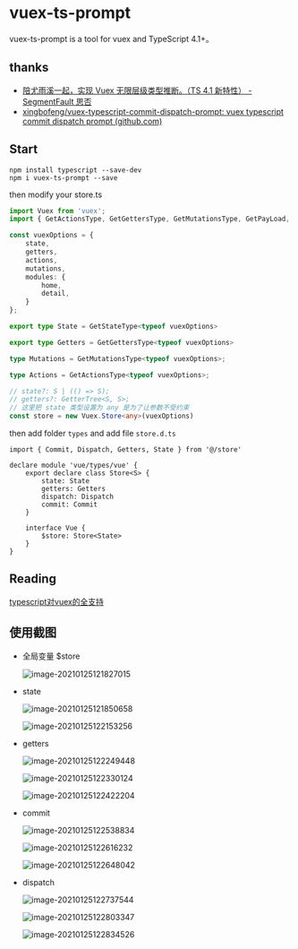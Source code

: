 # vuex-ts-prompt
vuex-ts-prompt is a tool for vuex and TypeScript 4.1+。

## thanks

- [陪尤雨溪一起，实现 Vuex 无限层级类型推断。（TS 4.1 新特性） - SegmentFault 思否](https://segmentfault.com/a/1190000023931783)
- [xingbofeng/vuex-typescript-commit-dispatch-prompt: vuex typescript commit dispatch prompt (github.com)](https://github.com/xingbofeng/vuex-typescript-commit-dispatch-prompt)

## Start

```
npm install typescript --save-dev
npm i vuex-ts-prompt --save
```

then modify your store.ts

```TypeScript
import Vuex from 'vuex';
import { GetActionsType, GetGettersType, GetMutationsType, GetPayLoad, GetReturnType, GetStateType } from 'vuex-ts-prompt';

const vuexOptions = {
    state,
    getters,
    actions,
    mutations,
    modules: {
        home,
        detail,
    }
};

export type State = GetStateType<typeof vuexOptions>

export type Getters = GetGettersType<typeof vuexOptions>

type Mutations = GetMutationsType<typeof vuexOptions>;

type Actions = GetActionsType<typeof vuexOptions>;

// state?: S | (() => S);
// getters?: GetterTree<S, S>;
// 这里把 state 类型设置为 any 是为了让参数不受约束
const store = new Vuex.Store<any>(vuexOptions)
```

then add folder `types` and add file `store.d.ts`

```
import { Commit, Dispatch, Getters, State } from '@/store'

declare module 'vue/types/vue' {
	export declare class Store<S> {
		state: State
		getters: Getters
		dispatch: Dispatch
		commit: Commit
	}

	interface Vue {
		$store: Store<State>
	}
}
```
## Reading
[typescript对vuex的全支持](http://wynnyo.com/archives/ts-vuex)

## 使用截图

- 全局变量 $store

  ![image-20210125121827015](http://images.wynnyo.com/Markdown/image-20210125121827015.png?x-oss-process=style/wynnyo-style)

- state

  ![image-20210125121850658](http://images.wynnyo.com/Markdown/image-20210125121850658.png?x-oss-process=style/wynnyo-style)

  ![image-20210125122153256](http://images.wynnyo.com/Markdown/image-20210125122153256.png?x-oss-process=style/wynnyo-style)

- getters

  ![image-20210125122249448](http://images.wynnyo.com/Markdown/image-20210125122249448.png?x-oss-process=style/wynnyo-style)

  ![image-20210125122330124](http://images.wynnyo.com/Markdown/image-20210125122330124.png?x-oss-process=style/wynnyo-style)

  ![image-20210125122422204](http://images.wynnyo.com/Markdown/image-20210125122422204.png?x-oss-process=style/wynnyo-style)

- commit

  ![image-20210125122538834](http://images.wynnyo.com/Markdown/image-20210125122538834.png?x-oss-process=style/wynnyo-style)

  ![image-20210125122616232](http://images.wynnyo.com/Markdown/image-20210125122616232.png?x-oss-process=style/wynnyo-style)

  ![image-20210125122648042](http://images.wynnyo.com/Markdown/image-20210125122648042.png?x-oss-process=style/wynnyo-style)

- dispatch

  ![image-20210125122737544](http://images.wynnyo.com/Markdown/image-20210125122737544.png?x-oss-process=style/wynnyo-style)

  ![image-20210125122803347](http://images.wynnyo.com/Markdown/image-20210125122803347.png?x-oss-process=style/wynnyo-style)

  ![image-20210125122834526](http://images.wynnyo.com/Markdown/image-20210125122834526.png?x-oss-process=style/wynnyo-style)
